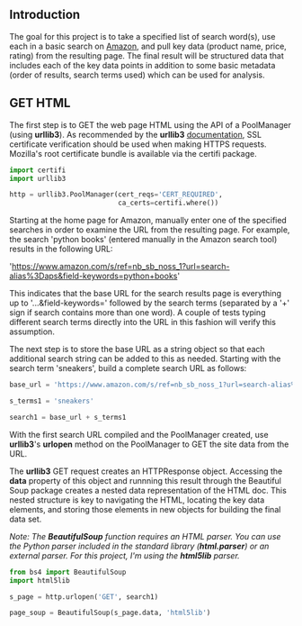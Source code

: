 ## Introduction

The goal for this project is to take a specified list of search word(s), use each in a basic search on [Amazon](https://www.amazon.com/), and pull key data (product name, price, rating) from the resulting page. The final result will be structured data that includes each of the key data points in addition to some basic metadata (order of results, search terms used) which can be used for analysis.

## GET HTML

The first step is to GET the web page HTML using the API of a PoolManager (using **urllib3**). As recommended by the **urllib3** [documentation](https://urllib3.readthedocs.io/en/latest/user-guide.html#ssl), SSL certificate verification should be used when making HTTPS requests. Mozilla's root certificate bundle is available via the certifi package.

```python
import certifi
import urllib3

http = urllib3.PoolManager(cert_reqs='CERT_REQUIRED', 
                           ca_certs=certifi.where())
```

Starting at the home page for Amazon, manually enter one of the specified searches in order to examine the URL from the resulting page. For example, the search 'python books' (entered manually in the Amazon search tool) results in the following URL:

'https://www.amazon.com/s/ref=nb_sb_noss_1?url=search-alias%3Daps&field-keywords=python+books'

This indicates that the base URL for the search results page is everything up to '...&field-keywords=' followed by the search terms (separated by a '+' sign if search contains more than one word). A couple of tests typing different search terms directly into the URL in this fashion will verify this assumption. 

The next step is to store the base URL as a string object so that each additional search string can be added to this as needed. Starting with the search term 'sneakers', build a complete search URL as follows:

```python
base_url = 'https://www.amazon.com/s/ref=nb_sb_noss_1?url=search-alias%3Daps&field-keywords='

s_terms1 = 'sneakers'

search1 = base_url + s_terms1
```

With the first search URL compiled and the PoolManager created, use **urllib3**'s **urlopen** method on the PoolManager to GET the site data from the URL. 

The **urllib3** GET request creates an HTTPResponse object. Accessing the **data** property of this object and runnning this result through the Beautiful Soup package creates a nested data representation of the HTML doc. This nested structure is key to navigating the HTML, locating the key data elements, and storing those elements in new objects for building the final data set.

*Note: The **BeautifulSoup** function requires an HTML parser. You can use the Python parser included in the standard library (**html.parser**) or an external parser. For this project, I'm using the **html5lib** parser.*

```python
from bs4 import BeautifulSoup
import html5lib

s_page = http.urlopen('GET', search1)

page_soup = BeautifulSoup(s_page.data, 'html5lib')
```
